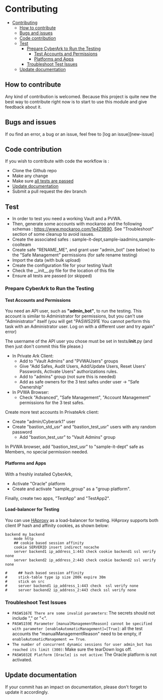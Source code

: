 # Contributing

<!-- TOC -->
* [Contributing](#contributing)
  * [How to contribute](#how-to-contribute)
  * [Bugs and issues](#bugs-and-issues)
  * [Code contribution](#code-contribution)
  * [Test](#test)
    * [Prepare CyberArk to Run the Testing](#prepare-cyberark-to-run-the-testing)
      * [Test Accounts and Permissions](#test-accounts-and-permissions)
      * [Platforms and Apps](#platforms-and-apps)
    * [Troubleshoot Test Issues](#troubleshoot-test-issues)
  * [Update documentation](#update-documentation)
<!-- TOC -->
## How to contribute

Any kind of contribution is welcomed. Because this project is quite new the best way to contribute right now is to start to use this module and give feedback about it.
 

## Bugs and issues

If ou find an error, a bug or an issue, feel free to [log an issue][new-issue]

## Code contribution

If you wish to contribute with code the workflow is :
- Clone the Github repo
- Make any change
- Make sure [all tests are passed](#test)
- [Update documentation](#updating-documentation)
- Submit a pull request the dev branch

## Test

- In order to test you need a working Vault and a PVWA.
- Then, generate some accounts with mockaroo and the following schemas : https://www.mockaroo.com/1e429890. See "Troubleshoot"
  section of some cleanup to avoid issues.
- Create the associated safes : sample-it-dept,sample-iaadmins,sample-coolteam
- Create safe "RENAME_ME", and grant user "admin_bot" (see below) to the "Safe Management" permissions (for safe
  rename testing)
- Import the data (with bulk upload)
- Create the configuration file for your testing Vault
- Check the \_\_init__.py file for the location of this file
- Ensure all tests are passed (or skipped)

### Prepare CyberArk to Run the Testing
#### Test Accounts and Permissions
You need an API user, such as **"admin_bot"**, to run the testing. This account is similar to Administrator for
permissions, but you can't use "Administrator" itself (you will get "PASWS291E You cannot perform this
task with an Administrator user. Log on with a different user and try again" error)

The username of the API user you chose must be set in tests/__init__.py (and then just don't commit this file please.)

* In Private Ark Client:
  * Add to "Vault Admins" and "PVWAUsers" groups
  * Give "Add Safes, Audit Users, Add/Update Users, Reset Users' Passwords, Activate Users" authorizations rules.
  * Add to "admins" group (not sure this is needed)
  * Add as safe owners for the 3 test safes under user -> "Safe Ownership"
* In PVWA Browser:
  * Check "Advanced", "Safe Management", "Account Management" permissions for the 3 test safes.

Create more test accounts In PrivateArk client:
* Create "admin/Cyberark1" user
* Create "bastion_std_usr" and "bastion_test_usr" users with any random password
  * Add "bastion_test_usr" to "Vault Admins" group

In PVWA browser, add "bastion_test_usr" to "sample-it-dept" safe as Members, no special permission needed.

#### Platforms and Apps
With a freshly installed CyberArk,
* Activate "Oracle" platform
* Create and activate "sample_group" as a "group platform".

Finally, create two apps, "TestApp" and "TestApp2".

#### Load-balancer for Testing
You can use [HAproxy](https://www.haproxy.org/) as a load-balancer for testing. HAproxy supports both client IP hash
and affinity cookies, as shown below:
```aidl
backend my_backend
    mode http
    ## cookie based session affinity
    cookie SERVERID insert indirect nocache
    server backend1 ip_address_1:443 check cookie backend1 ssl verify none
    server backend2 ip_address_2:443 check cookie backend2 ssl verify none

#     ## hash based session affinity
#     stick-table type ip size 200k expire 30m
#     stick on src
#     server backend1 ip_address_1:443 check  ssl verify none
#     server backend2 ip_address_2:443 check ssl verify none
```
### Troubleshoot Test Issues
* `PASWS167E There are some invalid parameters`: The secrets should not include "," or "<".
* `PASWS159E Parameter [manualManagementReason] cannot be specified with parameter [enableAutomaticManagement]=[True]`: 
  all the test accounts the "manualManagementReason" need to be empty, if `enableAutomaticManagement == True`.
* `The number of concurrent dynamic sessions for user admin_bot has reached its limit (300)`: Make sure the tearDown
  logs off.
* `PASWS032E Platform [Oracle] is not active`: The Oracle platform is not activated.

## Update documentation

If your commit has an impact on documentation, please don't forget to update it accordingly.